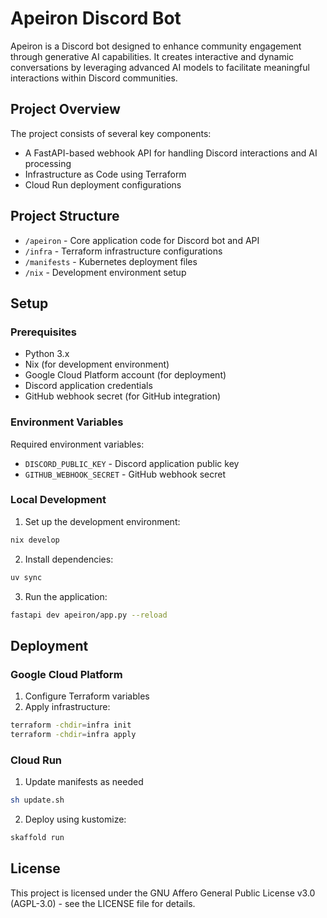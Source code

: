 # Apeiron Discord Bot

Apeiron is a Discord bot designed to enhance community engagement through
generative AI capabilities. It creates interactive and dynamic conversations by
leveraging advanced AI models to facilitate meaningful interactions within
Discord communities.

## Project Overview

The project consists of several key components:

- A FastAPI-based webhook API for handling Discord interactions and AI
  processing
- Infrastructure as Code using Terraform
- Cloud Run deployment configurations

## Project Structure

- `/apeiron` - Core application code for Discord bot and API
- `/infra` - Terraform infrastructure configurations
- `/manifests` - Kubernetes deployment files
- `/nix` - Development environment setup

## Setup

### Prerequisites

- Python 3.x
- Nix (for development environment)
- Google Cloud Platform account (for deployment)
- Discord application credentials
- GitHub webhook secret (for GitHub integration)

### Environment Variables

Required environment variables:

- `DISCORD_PUBLIC_KEY` - Discord application public key
- `GITHUB_WEBHOOK_SECRET` - GitHub webhook secret

### Local Development

1. Set up the development environment:

```bash
nix develop
```

2. Install dependencies:

```bash
uv sync
```

3. Run the application:

```bash
fastapi dev apeiron/app.py --reload
```

## Deployment

### Google Cloud Platform

1. Configure Terraform variables
2. Apply infrastructure:

```bash
terraform -chdir=infra init
terraform -chdir=infra apply
```

### Cloud Run

1. Update manifests as needed

```bash
sh update.sh
```

2. Deploy using kustomize:

```bash
skaffold run
```

## License

This project is licensed under the GNU Affero General Public License v3.0
(AGPL-3.0) - see the LICENSE file for details.
